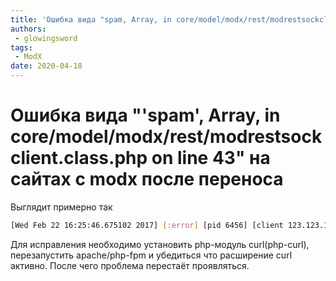 ```yaml
---
title: 'Ошибка вида "spam, Array, in core/model/modx/rest/modrestsockclient.class.php on line 43" на сайтах с modx после переноса'
authors: 
 - glowingsword
tags:
 - ModX
date: 2020-04-18
---
```


# Ошибка вида "'spam', Array, in core/model/modx/rest/modrestsockclient.class.php on line 43" на сайтах с modx после переноса

Выглядит примерно так

```bash
[Wed Feb 22 16:25:46.675102 2017] [:error] [pid 6456] [client 123.123.123.123:46796] PHP Fatal error:  Uncaught Error: Call to a member function getClientIp() on null in /some/path/core/model/modx/rest/modrestsockclient.class.php:43\nStack trace:\n#0 /some/path/core/model/modx/rest/modrestclient.class.php(135): modRestSockClient->request('www.stopforumsp...', 'api?', 'GET', Array, Array)\n#1 /some/path/core/components/formit/model/stopforumspam/stopforumspam.class.php(84): modRestClient->request('http://www.stop...', 'api', 'GET', Array)\n#2 /some/path/core/components/formit/model/stopforumspam/stopforumspam.class.php(58): StopForumSpam->request(Array)\n#3 /some/path/core/components/formit/model/formit/fihooks.class.php(595): StopForumSpam->check('', NULL)\n#4 /some/path/core/components/formit/model/formit/fihooks.class.php(140): fiHooks->spam(Array)\n#5 /some/path/core/components/formit/model/formit/fihooks.class.php(116): fiHooks->load('spam', Array, in /some/path/core/model/modx/rest/modrestsockclient.class.php on line 43, referer: http://www.some.domain/unavailable.htm
```

Для исправления необходимо установить php-модуль curl(php-curl), перезапустить apache/php-fpm и убедиться что расширение curl активно. После чего проблема перестаёт проявляться.